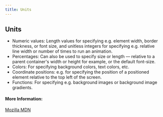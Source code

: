 ```yaml
---
title: Units
---
```

## Units

* Numeric values: Length values for specifying e.g. element width, border thickness, or font size, and unitless integers for specifying e.g. relative line width or number of times to run an animation.
* Percentages: Can also be used to specify size or length — relative to a parent container's width or height for example, or the default font-size.
* Colors: For specifying background colors, text colors, etc.
* Coordinate positions: e.g. for specifying the position of a positioned element relative to the top left of the screen.
* Functions: For specifying e.g. background images or background image gradients.

#### More Information:

[Mozilla MDN](https://developer.mozilla.org/en-US/docs/Learn/CSS/Introduction_to_CSS/Values_and_units)
